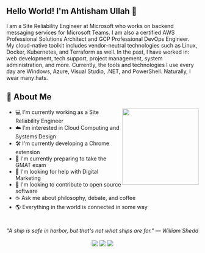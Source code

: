 ## Hello World! I'm Ahtisham Ullah 👋

I am a Site Reliability Engineer at Microsoft who works on backend messaging services for Microsoft Teams. I am also a certified AWS Professional Solutions Architect and GCP Professional DevOps Engineer. My cloud-native toolkit includes vendor-neutral technologies such as Linux, Docker, Kubernetes, and Terraform as well. In the past, I have worked in: web development, tech support, project management, system administration, and more. Currently, the tools and technologies I use every day are Windows, Azure, Visual Studio, .NET, and PowerShell. Naturally, I wear many hats.

## 📘 About Me

<img src="sus.png" height="200" align="right">

- 💻 I'm currently working as a Site Reliability Engineer
- ☁️ I'm interested in Cloud Computing and Systems Design
- 🛠️ I'm currently developing a Chrome extension 
- 📖 I'm currently preparing to take the GMAT exam
- 📝 I'm looking for help with Digital Marketing
- 📂 I'm looking to contribute to open source software
- ☕ Ask me about philosophy, debate, and coffee
- 🌎 Everything in the world is connected in some way
#
<p align="center">
   <i>"A ship is safe in harbor, but that's not what ships are for." — William Shedd
</i>
   
<br>
<br>
<a target="_blank" href="https://www.linkedin.com/in/anduleh/"><img src="https://img.shields.io/badge/-LinkedIn-0077B5?style=for-the-badge&logo=Linkedin&logoColor=white"></img></a>
<a target="_blank" href="mailto:andrewmyli96@gmail.com"><img src="https://img.shields.io/badge/-Email-D14836?style=for-the-badge&logo=Gmail&logoColor=white"></img></a>
<a target="_blank" href="https://www.andrewli.info/"><img src="https://img.shields.io/badge/-resume-003366?style=for-the-badge&logo=iCloud&logoColor=white"></img></a>
<br>

</p>     
